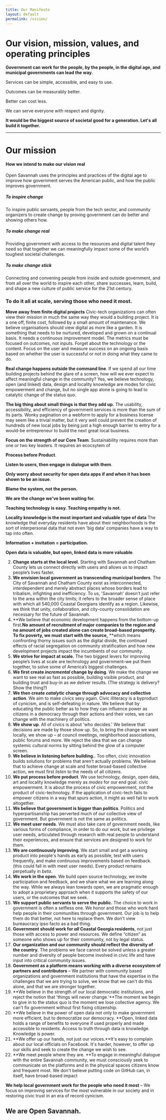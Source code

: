```yaml
---
title: Our Manifesto
layout: default
permalink: /vision/
---
```

# Our vision, mission, values, and operating principles

**Government can work for the people, by the people, in the digital age, and municipal governments can lead the way.**

Services can be simple, accessible, and easy to use.

Outcomes can be measurably better.

Better can cost less.

We can serve everyone with respect and dignity.

**It would be the biggest source of societal good for a generation. Let's all build it together.**

----
# Our mission

#### How we intend to make our vision real

Open Savannah uses the principles and practices of the digital age to improve how government serves the American public, and how the public improves government.

##### To inspire change
To inspire public servants, people from the tech sector, and community organizers to create change by proving government can do better and showing others how.

##### To make change real
Providing government with access to the resources and digital talent they need so that together we can meaningfully impact some of the world’s toughest societal challenges.
##### To make change stick
Connecting and convening people from inside and outside government, and from all over the world to inspire each other, share successes, learn, build, and shape a new culture of public service for the 21st century.

### To do it all at scale, serving those who need it most.


**Move away from finite digital projects**
Civic-tech organizations can often view their mission in much the same way they would a building project. It is
a one off, finite cost, followed by a small amount of maintenance. We believe organisations should view digital as more like a garden. It is something that
needs to be nurtured, developed and grown on a continual basis. It needs a continuous improvement model. The metrics must be focused on outcomes, not inputs. Forget about the technology or the content. Focus on the user and measure success on an ongoing basis based on whether the user is successful or not in doing what they came to do.

**Real change happens outside the command line**.
If we spend all our time building projects behind the glare of a screen, how will we ever expect to affect meaningful change in the community? Yes, we believe technology, open (and linked) data, design and locality knowledge are modes for civic empowerment and change, but no single app alone is going to lead to catalytic change of the status quo.

**The big thing about small things is that they add up.** 
The usability, accessibility, and efficiency of government services is more than the sum of its parts. Wonky pagination on a webform to apply for a business license may seem like a trivial matter, but it very well could prevent the creation of hundreds of new local jobs by being just a high enough barrier to entry for a would-be entrepreneur to build the next great local business.

**Focus on the strength of our Core Team**.
Sustainability requires more than one or two key leaders. It requires an ecocsytem of 

**Process before Product**.

**Listen to users, then engage in dialogue with them**. 

**Only worry about security for open data apps if and when it has been shown to be an issue**.

**Blame the system, not the person.**

**We are the change we've been waiting for.**

**Teaching technology is easy. Teaching empathy is not.**

**Locality knowledge is the most important and valuable type of data**
The knowledge that everyday residents have about their neighborhoods is the sort of interpersonal data that not even 'big data' companies have a way to tap into often. 

**Information + invitation = participation.**


**Open data is valuable, but open, linked data is more valuable**.


2. **Change starts at the local level.** Starting with Savannah and Chatham County lets us connect directly with users and allows us to impact people’s lives faster.&nbsp;
3. **We envision local government as transcending municipal borders**. The City of Savannah and Chatham County exist as interconnected, interdependent and merely abstract places whose borders lead to tribalism, infighting and inefficiency. To us, 'Savannah' doesn't just refer to the area within the city limits; it refers to the broader sense of place with which all 540,000 Coastal Georgians identify as a region. Likewise, we think that unity, collaboration, and city-county consolidation are necessary for the future of Savannah.
4. **We believe that economic development happens from the bottom-up first.**No amount of recruitment of major companies to the region and no amount of jobs created alone can create broad-based prosperity. To fix poverty, we must start with the source,**&nbsp;**which means confronting thorny issues such as the digital divide, the continued effects of racial segregation on community stratification and how new development projects impact the incumbents of our community.
5. **We strive for impact at scale.** The two biggest levers for improving people’s lives at scale are technology and government–we put them together, to solve some of America’s biggest challenges.
6. **We first create *incremental* change by doing**. We make the change we want to see real as fast as possible, building visible product, and building trust and buy-in as we deliver results. (The strategy is delivery? Show the thing?)
7. **We then create *catalytic* change through advocacy and collective action**. We aim to make *civics* sexy again. Civic illiteracy is a byproduct of cynicism, and is self-defeating in nature. We believe that by educating the public better as to how they can influence power as citizens in a democracy through their actions and their votes, we can change with the machinery of politics.
8. **We show up**. All of civics is about 'who decides.' We believe that decisions are made by those show up. So, to bring the change we want locally, we show up – at council meetings, neighborhood associations, public forums and more. We reject the idea that we can change systemic cultural norms by sitting behind the glow of a computer screen.
9. **We believe in listening before building.**. Too often, civic innovation builds solutions for problems that aren't actually problems. We believe that to achieve change at scale and foster broad-based collective action, we must first *listen* to the needs of all citizens.
10. **We put process before product**. We use technology, design, open data, art and locality knowledge merely as *modes* for our end goal: civic empowerment. It is about the process of civic empowerment, not the product of civic-technology. If the application of civic-tech fails to empower citizens in a way that spurs action, it might as well fail to work altogether.
11. **We believe that government is bigger than politics**. Politics and hyperpartisanship has perverted much of our collective view of government. But government is not the same as politics.
12. **We meet user needs**. We must also take care of government needs, like various forms of compliance, in order to do our work, but we privilege user needs, articulated through research with real people to understand their experiences, and ensure that services are designed to work for them.
13. **We are continuously improving**. We start small and get a working product into people's hands as early as possible, test with users frequently, and make continuous improvements based on feedback. (this could fall in with meet user needs). Every product remains perpetually in *beta*.
14. **We work in the open**. We build open source technology, we invite participation and feedback, and we share what we are learning along the way. While we always lean towards open, we are pragmatic enough to adopt a proprietary approach when it supports the safety of our users, or the outcomes that we seek.
15. **We support public servants to serve the public.** The choice to work in government is often a selfless one. We honor and those who work hard help people in their communities through government. Our job is to help them do that better, not here to replace them. We don't view bureaucracy ipso facto as a bad thing.
16. **Government should work for *all* Coastal Georgia residents**, not just those with access to power and resources. We define “citizen” as someone who shows up for their community, not by legal status.
17. **Our organization and our community should reflect the diversity of the country.** The problems we face cannot be solved unless a greater number and diversity of people become involved in civic life and have input into critical community issues.
18. **Government as a platform means working with a diverse ecosystem of partners and contributors** – We partner with community based organizations and government institutions that have the expertise in the challenges that we are trying to solve, we know that we can't do this alone, and that we are stronger together.
19. **We believe in the strength of our local democratic institutions, and reject the notion that 'things will never change.'**The moment we begin to give in to the status quo is the moment we lose collective agency. We can't fix government without first fixing citizenship.
20. **We believe in the power of open data not only to make government more efficient, but to democratize our democracy.&nbsp;**Open, linked data holds a range of benefits to everyone if used properly and made accessible to residents. Access to truth through data is knowledge. Knowledge is power.
21. **We offer up our hands, not just our voices.**It's easy to complain about our local officials on Facebook. It's harder, however, to offer up our skills and seek to create the change we wish to see.&nbsp;
22. **We meet people where they are.&nbsp;**To engage in meaningful dialogue with the entire Savannah community, we must consciously seek to communicate on the platforms and in the physical spaces citizens know and frequent most. We don't believe putting code on GitHub can, in itself, have broad-based impact

**We help local government work for the people who need it most** – We focus on improving services for the most vulnerable in our society and in restoring civic trust in an era of record cynicism.

## We are Open Savannah.